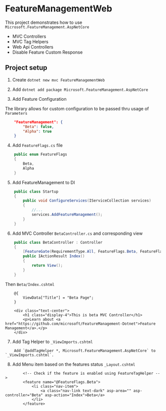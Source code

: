 # FeatureManagementWeb

This project demonstrates how to use `Microsoft.FeatureManagement.AspNetCore`

- MVC Controllers
- MVC Tag Helpers
- Web Api Controllers
- Disable Feature Custom Response

## Project setup

1. Create `dotnet new mvc FeatureManagementWeb`

2. Add `dotnet add package Microsoft.FeatureManagement.AspNetCore`

3. Add Feature Configuration

The library allows for custom configuration to be passed thru usage of `Parameters`

```json
    "FeatureManagement": {
        "Beta": false,
        "Alpha": true
    }
```

4. Add `FeatureFlags.cs` file

```csharp
    public enum FeatureFlags
    {
        Beta,
        Alpha
    }
```

5. Add FeatureManagement to DI 

```csharp
    public class Startup 
    {
        public void ConfigureServices(IServiceCollection services)
        {
            //...
            services.AddFeatureManagement();
        }
    }
```

6. Add MVC Controller `BetaController.cs` and corresponding view


```csharp
    public class BetaController : Controller
    {
        [FeatureGate(RequirementType.All, FeatureFlags.Beta, FeatureFlags.Alpha)]
        public IActionResult Index()
        {
            return View();
        }
    }
```

Then `Beta/Index.cshtml`

```razor
    @{
        ViewData["Title"] = "Beta Page";
    }
    
    <div class="text-center">
        <h1 class="display-4">This is beta MVC Controller</h1>
        <p>Learn about <a href="https://github.com/microsoft/FeatureManagement-Dotnet">Feature Management</a>.</p>
    </div>

```

7. Add Tag Helper to `_ViewImports.cshtml`

```razor
    Add `@addTagHelper *, Microsoft.FeatureManagement.AspNetCore` to `_ViewImports.cshtml`.
```

8. Add Menu item based on the features status `_Layout.cshtml`

```razor
        <!-- Check if the feature is enabled using FeatureTagHelper -->
        <feature name="@FeatureFlags.Beta">
            <li class="nav-item">
                <a class="nav-link text-dark" asp-area="" asp-controller="Beta" asp-action="Index">Beta</a>
            </li>
        </feature>
```